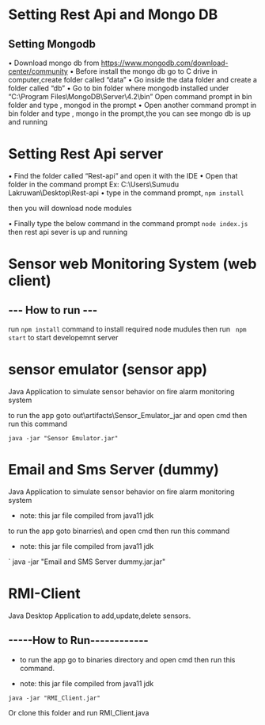 
# Setting Rest Api and Mongo DB
##	Setting Mongodb

•	Download mongo db from https://www.mongodb.com/download-center/community
•	Before install the mongo db go to  C drive in computer,create folder called “data”
•	Go inside the data folder and create a  folder called “db”
•	Go to bin folder where  mongodb installed under “C:\Program Files\MongoDB\Server\4.2\bin”
Open command prompt in bin folder and type , mongod in the prompt
•	Open another  command prompt in bin folder and type , mongo  in the prompt,the you can see mongo db is up and running


#	Setting Rest Api server

•	Find the folder called “Rest-api” and open it with the IDE
•	Open that folder in the  command prompt
Ex: C:\Users\Sumudu Lakruwan\Desktop\Rest-api
•	type in the command prompt,
` npm install `

then you will download node modules

•	Finally type the below command in the   command prompt
    ` node index.js `
then rest api sever is up and running
 
# Sensor web Monitoring System (web client)

## --- How to run ---
run ` npm install ` command to install required node mudules
then run ` npm start` to start developemnt server

# sensor emulator (sensor app)
Java Application to simulate sensor behavior on fire alarm monitoring system

to run the app goto out\artifacts\Sensor_Emulator_jar and open cmd then run this command

` java -jar "Sensor Emulator.jar" `

# Email and Sms Server (dummy)
Java Application to simulate sensor behavior on fire alarm monitoring system
* note: this jar file compiled from java11 jdk

to run the app goto binarries\ and open cmd then run this command
* note: this jar file compiled from java11 jdk

` java -jar "Email and SMS Server dummy.jar.jar"


# RMI-Client

Java Desktop Application to add,update,delete sensors.

## -----How to Run------------

* to run the app go to binaries directory and open cmd then run this command.

* note: this jar file compiled from java11 jdk

` java -jar "RMI_Client.jar" `

Or clone this folder and run RMI_Client.java
